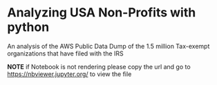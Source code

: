 # Analyzing USA Non-Profits with python
An analysis of the AWS Public Data Dump of the 1.5 million Tax-exempt organizations that have filed with the IRS 

**NOTE** if Notebook is not rendering please copy the url and go to https://nbviewer.jupyter.org/ to view the file

